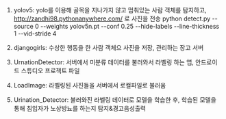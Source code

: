 1. yolov5: yolo를 이용해 골목을 지나가지 않고 멈춰있는 사람 객체를 탐지하고, http://zandhi98.pythonanywhere.com/ 로 사진을 전송
   python detect.py --source 0 --weights yolov5n.pt --conf 0.25 --hide-labels --line-thickness 1 --vid-stride 4

2. djangogirls: 수상한 행동을 한 사람 객체으 사진을 저장, 관리하는 장고 서버
   
3. UrnationDetector: 서버에서 미분류 데이터를 불러와서 라벨링 하는 앱, 안드로이드 스튜디오 프로젝트 파일
   
5. LoadImage: 라벨링된 사진들을 서버에서 로컬파일로 불러옴
   
7. Urination_Detector: 불러와진 라벨링 데이터로 모델을 학습한 후, 학습된 모델을 통해 침입자가 노상방뇨를 하는지 탐지&경고음성출력
